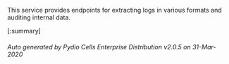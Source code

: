 






This service provides endpoints for extracting logs in various formats and auditing internal data.

[:summary]

###### Auto generated by Pydio Cells Enterprise Distribution v2.0.5 on 31-Mar-2020
